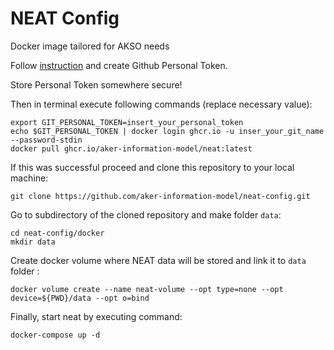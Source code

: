 # NEAT Config

Docker image tailored for AKSO needs


Follow [instruction](https://docs.github.com/en/enterprise-server@3.4/authentication/keeping-your-account-and-data-secure/creating-a-personal-access-token) and create Github Personal Token.

Store Personal Token somewhere secure!

Then in terminal execute following commands (replace necessary value):

```
export GIT_PERSONAL_TOKEN=insert_your_personal_token
echo $GIT_PERSONAL_TOKEN | docker login ghcr.io -u inser_your_git_name --password-stdin
docker pull ghcr.io/aker-information-model/neat:latest
```

If this was successful proceed and clone this repository to your local machine:

```
git clone https://github.com/aker-information-model/neat-config.git
```

Go to subdirectory of the cloned repository and make folder `data`:
```
cd neat-config/docker
mkdir data
```

Create docker volume where NEAT data will be stored and link it to `data` folder :
```
docker volume create --name neat-volume --opt type=none --opt device=${PWD}/data --opt o=bind
```



Finally, start neat by executing command:

```
docker-compose up -d
```
